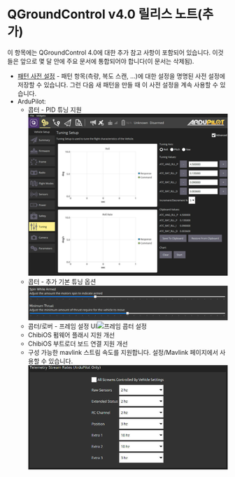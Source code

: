 # QGroundControl v4.0 릴리스 노트(추가)

이 항목에는 QGroundControl 4.0에 대한 추가 참고 사항이 포함되어 있습니다. 이것들은 앞으로 몇 달 안에 주요 문서에 통합되어야 합니다(이 문서는 삭제됨).

- [패턴 사전 설정](../PlanView/PatternPresets.md) - 패턴 항목(측량, 복도 스캔, ...)에 대한 설정을 명명된 사전 설정에 저장할 수 있습니다. 그런 다음 새 패턴을 만들 때 이 사전 설정을 계속 사용할 수 있습니다.
- ArduPilot:
  - 콥터 - PID 튜닝 지원![PID 튜닝 ](../../../assets/daily_build_changes/arducopter_pid_tuning.jpg)
  - 콥터 - 추가 기본 튜닝 옵션![튜닝 기초](../../../assets/daily_build_changes/arducopter_basic_tuning.jpg)
  - 콥터/로버 - 프레임 설정 UI![프레임 콥터 설정](../../../assets/daily_build_changes/arducopter_setup_frame.jpg.jpg)
  - ChibiOS 펌웨어 플래시 지원 개선
  - ChibiOS 부트로더 보드 연결 지원 개선
  - 구성 가능한 mavlink 스트림 속도를 지원합니다. 설정/Mavlink 페이지에서 사용할 수 있습니다. ![스트림 속도](../../../assets/daily_build_changes/arducopter_stream_rates.jpg)
